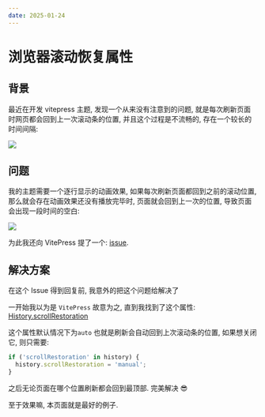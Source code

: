 ```yaml
---
date: 2025-01-24
---
```


# 浏览器滚动恢复属性

## 背景

最近在开发 vitepress 主题, 发现一个从来没有注意到的问题, 就是每次刷新页面时网页都会回到上一次滚动条的位置, 并且这个过程是不流畅的, 存在一个较长的时间间隔:

![](https://hacxy-1259720482.cos.ap-hongkong.myqcloud.com/images/Kapture%25202025-01-22%2520at%252010.11.28.gif)

## 问题

我的主题需要一个逐行显示的动画效果, 如果每次刷新页面都回到之前的滚动位置, 那么就会存在动画效果还没有播放完毕时, 页面就会回到上一次的位置, 导致页面会出现一段时间的空白:

![](https://hacxy-1259720482.cos.ap-hongkong.myqcloud.com/images/Kapture%25202025-01-22%2520at%252010.08.28.gif)

为此我还向 VitePress 提了一个: [issue](https://github.com/vuejs/vitepress/issues/4506).

## 解决方案

在这个 Issue 得到回复前, 我意外的把这个问题给解决了

一开始我以为是 `VitePress` 故意为之, 直到我找到了这个属性: [History.scrollRestoration](https://developer.mozilla.org/zh-CN/docs/Web/API/History/scrollRestoration#auto)

这个属性默认情况下为`auto` 也就是刷新会自动回到上次滚动条的位置, 如果想关闭它, 则只需要:

```ts
if ('scrollRestoration' in history) {
  history.scrollRestoration = 'manual';
}
```

之后无论页面在哪个位置刷新都会回到最顶部. 完美解决 😎

至于效果嘛, 本页面就是最好的例子.
